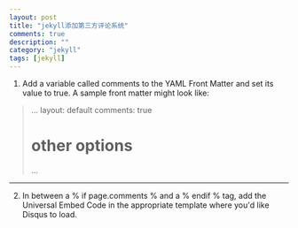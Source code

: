 ```yaml
---
layout: post
title: "jekyll添加第三方评论系统"
comments: true
description: ""
category: "jekyll"
tags: [jekyll]
---
```


1. Add a variable called comments to the YAML Front Matter and set its value to true. A sample front matter might look like:

> ...
> layout: default
> comments: true
> # other options
> ...

-------------------------------------------------------------------------------

2. In between a % if page.comments % and a % endif % tag, add the Universal Embed Code in the appropriate template where you'd like Disqus to load.
